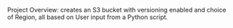 Project Overview: creates an S3 bucket with versioning enabled and choice of Region, all based on User input from a Python script.
